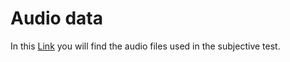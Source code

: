 # Audio data

In this [Link](https://drive.google.com/drive/folders/1bAOV6u9xqvb4fVnomLChFlwX2dvGhzHM?usp=sharing) you will find the audio files used in the subjective test.
